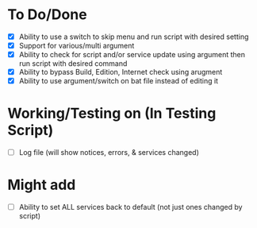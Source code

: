 # To Do/Done
- [X] Ability to use a switch to skip menu and run script with desired setting
- [X] Support for various/multi argument
- [X] Ability to check for script and/or service update using argument then run script with desired command
- [X] Ability to bypass Build, Edition, Internet check using arugment
- [X] Ability to use argument/switch on bat file instead of editing it

# Working/Testing on (In Testing Script)
- [ ] Log file (will show notices, errors, & services changed)

# Might add
- [ ] Ability to set ALL services back to default (not just ones changed by script)
